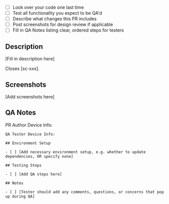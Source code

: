 - [ ] Look over your code one last time
- [ ] Test all functionality you expect to be QA'd
- [ ] Describe what changes this PR includes
- [ ] Post screenshots for design review if applicable
- [ ] Fill in QA Notes listing clear, ordered steps for testers

## Description

[Fill in description here]

Closes [sc-xxx].

## Screenshots

[Add screenshots here]

## QA Notes

PR Author Device Info:

```
QA Tester Device Info:

## Environment Setup

- [ ] [Add necessary environment setup, e.g. whether to update dependencies, OR specify none]

## Testing Steps

- [ ] [Add QA steps here]

## Notes

- [ ] [Tester should add any comments, questions, or concerns that pop up during QA]
```
